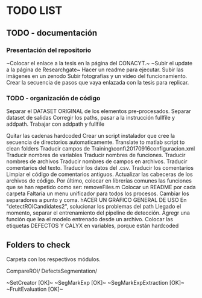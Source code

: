 # TODO LIST

## TODO - documentación
### Presentación del repositorio
~Colocar el enlace a la tesis en la página del CONACYT.~
~Subir el update a la página de Researchgate~
Hacer un readme para ejecutar.
Subir las imágenes en un zenodo
Subir fotografías y un video del funcionamiento.
Crear la secuencia de pasos que vaya enlazada con la tesis para replicar.

### TODO - organización de código
Separar el DATASET ORIGINAL de los elementos pre-procesados.
Separar dataset de salidas
Corregir los paths, pasar a la instrucción fullfile y addpath. Trabajar con addpath y fullfile

Quitar las cadenas hardcoded
Crear un script instalador que cree la secuencia de directorios automaticamente.
Translate to matlab script to clean folders
Traducir campos de Training\conf\20170916configuracion.xml
Traducir nombres de variables
Traducir nombres de funciones.
Traducir nombres de archivos
Traducir nombres de campos en archivos.
Traducir comentarios del texto.
Traducir los datos del .csv.
Traducir los comentarios
Limpiar el código de comentarios antiguos.
Actualizar las cabeceras de los archivos de código.
Por último, colocar en librerías comunes las funciones que se han repetido como ser: removeFiles.m
Colocar un README por cada carpeta
Faltaría un menu unificador para todos los procesos.
Cambiar los separadores a punto y coma.
hACER UN GRÁFICO GENERAL DE USO
En "detectROICandidates2", solucionar los problemas del path
Llegado el momento, separar el entrenamiento del pipeline de detección. Agregr una función que lea el modelo entrenado desde un archivo.
Colocar las etiquetas DEFECTOS Y CALYX en variables, porque están hardcoded



## Folders to check
Carpeta con los respectivos módulos.

CompareROI/
DefectsSegmentation/

~SetCreator [OK]~
~SegMarkExp [OK]~
~SegMarkExpExtraction [OK]~
~FruitEvaluation [OK]~
